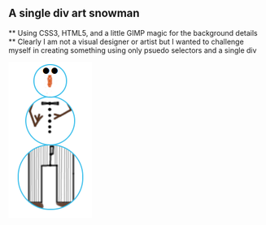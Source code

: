 ## A single div art snowman ##
** Using CSS3, HTML5, and a little GIMP magic for the background details **
Clearly I am not a visual designer or artist but I wanted to challenge myself in creating something using only psuedo selectors
and a single div

![Alt text](/snowman-ss.PNG?raw=true "Screenshot of Snowman")
